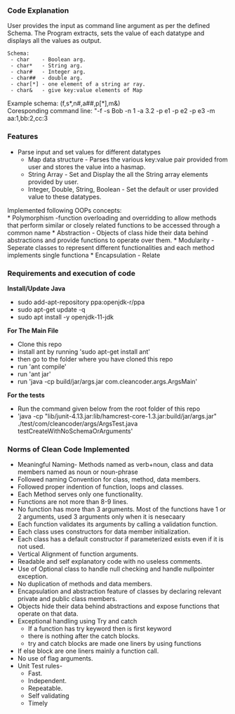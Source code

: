 ### Code Explanation  ###
User provides the input as command line argument as per the defined Schema.
The Program extracts, sets the value of each datatype and displays all the values as output.

    Schema:
     - char    - Boolean arg.
     - char*   - String arg.
     - char#   - Integer arg.
     - char##  - double arg.
     - char[*] - one element of a string ar ray.
     - char&   - give key:value elements of Map

Example schema: (f,s*,n#,a##,p[*],m&)<br>
Coresponding command line: "-f -s Bob -n 1 -a 3.2 -p e1 -p e2 -p e3 -m aa:1,bb:2,cc:3

### Features ###
* Parse input and set values for different datatypes
    * Map data structure - Parses the various key:value pair provided from user and stores the value into a hasmap.
    * String Array - Set and Display the all the String array elements provided by user.
    * Integer, Double, String, Boolean - Set the default or user provided value to these datatypes.

Implemented following OOPs concepts:<br>
    * Polymorphism -function overloading and overridding to allow methods that perform similar or closely related functions to be accessed through a common name
    * Abstraction - Objects of class hide their data behind abstractions and provide functions to operate over them.
    * Modularity - Seperate classes to represent different functionalities and each method implements single functiona 
    * Encapsulation - Relate
    

### Requirements and execution of code ###
<b>Install/Update Java</b>
* sudo add-apt-repository ppa:openjdk-r/ppa
* sudo apt-get update -q 
* sudo apt install -y openjdk-11-jdk 

<b>For The Main File</b>
* Clone this repo 
* install ant by running 'sudo apt-get install ant'
* then go to the folder where you have cloned this repo
* run 'ant compile'
* run 'ant jar'
* run 'java -cp build/jar/args.jar com.cleancoder.args.ArgsMain'

<b>For the tests</b>
* Run the command given below from the root folder of this repo
* 'java -cp "lib/junit-4.13.jar:lib/hamcrest-core-1.3.jar:build/jar/args.jar" ./test/com/cleancoder/args/ArgsTest.java testCreateWithNoSchemaOrArguments'

### Norms of Clean Code Implemented ###
* Meaningful Naming- Methods named as verb+noun, class and data members named as noun or noun-phrase
* Followed naming Convention for class, method, data members.
* Followed proper indention of function, loops and classes.
* Each Method serves only one functionality.
* Functions are not more than 8-9 lines.
* No function has more than 3 arguments. Most of the functions have 1 or 2 arguments, used 3 arguments only when it is nesecaary
* Each function validates its arguments by calling a validation function.
* Each class uses constructors for data member initialization.
* Each class has a default constructor if parameterized exists even if it is not used.
* Vertical Alignment of function arguments.
* Readable and self explanatory code with no useless comments.
* Use of Optional class to handle null checking and handle nullpointer exception.
* No duplication of methods and data members.
* Encapsulation and abstraction feature of classes by declaring relevant private and public class members.
* Objects hide their data behind abstractions and expose functions that operate on that data. 
* Exceptional handling using Try and catch 
  * If a function has try keyword then is first keyword 
  * there is nothing after the catch blocks.
  * try and catch blocks are made one liners by using functions
* If else block are one liners mainly a function call.
* No use of  flag arguments. 
* Unit Test rules-
  -  Fast.
  - Independent.
  - Repeatable.
  - Self validating
  - Timely

  
